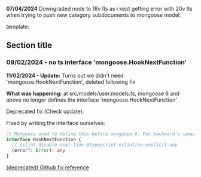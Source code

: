 **07/04/2024** Downgraded node to 18v lts as i kept getting error with 20v lts when trying to push new category subdocuments to mongoose model.

template:

## Section title
### 09/02/2024 - no ts interface 'mongoose.HookNextFunction'

**11/02/2024 - Update:** Turns out we didn't need 'mongoose.HookNextFunction', deleted following fix

**What was happening:** at src/models/user.models.ts, mongoose 6 and above no longer defines the interface 'mongoose.HookNextFunction'

Deprecated fix (Check update):

Fixed by writing the interface ourselves:
```ts
// Mongoose used to define this before mongoose 6. For backward's compatibility, we will now just define it ourselves.
interface HookNextFunction {
  // eslint-disable-next-line @typescript-eslint/no-explicit-any
  (error?: Error): any
}
```
[(deprecated) Github fix reference](https://github.com/Automattic/mongoose/issues/11449)